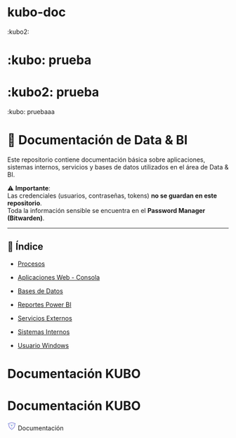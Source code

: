 # kubo-doc

:kubo2: 

# :kubo: prueba
# :kubo2: prueba

:kubo: pruebaaa

# 📘 Documentación de Data & BI

Este repositorio contiene documentación básica sobre aplicaciones, sistemas internos,
servicios y bases de datos utilizados en el área de Data & BI.

⚠️ **Importante**:  
Las credenciales (usuarios, contraseñas, tokens) **no se guardan en este repositorio**.  
Toda la información sensible se encuentra en el **Password Manager (Bitwarden)**.

---

## 📂 Índice
- [Procesos](./doc/procesos/)

- [Aplicaciones Web - Consola](./doc/apps.md)
- [Bases de Datos](./doc/bases_datos.md)
- [Reportes Power BI](./doc/reportes_BI.md)
- [Servicios Externos](./doc/servicios_externos.md)
- [Sistemas Internos](./doc/sistemas_internos.md)
- [Usuario Windows](./doc/usuario_windows.md)


# <span class="emoji kubo"></span> Documentación KUBO


# <span class="emoji kubo"></span> Documentación KUBO

<img src="./assets/KUBO_EMOJI_20.png" width="20"/> Documentación
